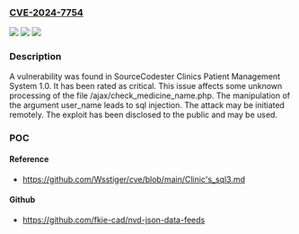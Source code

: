### [CVE-2024-7754](https://cve.mitre.org/cgi-bin/cvename.cgi?name=CVE-2024-7754)
![](https://img.shields.io/static/v1?label=Product&message=Clinics%20Patient%20Management%20System&color=blue)
![](https://img.shields.io/static/v1?label=Version&message=%3D%201.0%20&color=brighgreen)
![](https://img.shields.io/static/v1?label=Vulnerability&message=CWE-89%20SQL%20Injection&color=brighgreen)

### Description

A vulnerability was found in SourceCodester Clinics Patient Management System 1.0. It has been rated as critical. This issue affects some unknown processing of the file /ajax/check_medicine_name.php. The manipulation of the argument user_name leads to sql injection. The attack may be initiated remotely. The exploit has been disclosed to the public and may be used.

### POC

#### Reference
- https://github.com/Wsstiger/cve/blob/main/Clinic's_sql3.md

#### Github
- https://github.com/fkie-cad/nvd-json-data-feeds

